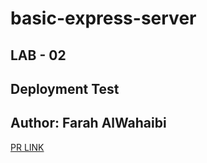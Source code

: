 # basic-express-server

## LAB - 02

## **Deployment Test**
## **Author: Farah AlWahaibi**

[PR LINK](https://github.com/farahalwahaibi/basic-express-server/pull/1)
